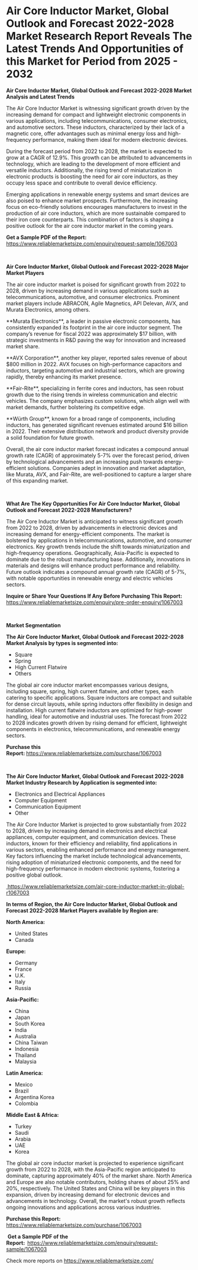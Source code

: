 <p><h1>Air Core Inductor Market, Global Outlook and Forecast 2022-2028 Market Research Report Reveals The Latest Trends And Opportunities of this Market for Period from 2025 - 2032</h1></p><p><strong>Air Core Inductor Market, Global Outlook and Forecast 2022-2028 Market Analysis and Latest Trends</strong></p>
<p><p>The Air Core Inductor Market is witnessing significant growth driven by the increasing demand for compact and lightweight electronic components in various applications, including telecommunications, consumer electronics, and automotive sectors. These inductors, characterized by their lack of a magnetic core, offer advantages such as minimal energy loss and high-frequency performance, making them ideal for modern electronic devices.</p><p>During the forecast period from 2022 to 2028, the market is expected to grow at a CAGR of 12.9%. This growth can be attributed to advancements in technology, which are leading to the development of more efficient and versatile inductors. Additionally, the rising trend of miniaturization in electronic products is boosting the need for air core inductors, as they occupy less space and contribute to overall device efficiency.</p><p>Emerging applications in renewable energy systems and smart devices are also poised to enhance market prospects. Furthermore, the increasing focus on eco-friendly solutions encourages manufacturers to invest in the production of air core inductors, which are more sustainable compared to their iron core counterparts. This combination of factors is shaping a positive outlook for the air core inductor market in the coming years.</p></p>
<p><strong>Get a Sample PDF of the Report:&nbsp;</strong> <a href="https://www.reliablemarketsize.com/enquiry/request-sample/1067003?utm_campaign=2520&utm_medium=2&utm_source=Github&utm_content=ia&utm_term=21032025&utm_id=air-core-inductor-market-global-outlook-and-forecast-2022-2028">https://www.reliablemarketsize.com/enquiry/request-sample/1067003</a></p>
<p>&nbsp;</p>
<p><strong>Air Core Inductor Market, Global Outlook and Forecast 2022-2028 Major Market Players</strong></p>
<p><p>The air core inductor market is poised for significant growth from 2022 to 2028, driven by increasing demand in various applications such as telecommunications, automotive, and consumer electronics. Prominent market players include ABRACON, Agile Magnetics, API Delevan, AVX, and Murata Electronics, among others.</p><p>**Murata Electronics**, a leader in passive electronic components, has consistently expanded its footprint in the air core inductor segment. The company’s revenue for fiscal 2022 was approximately $17 billion, with strategic investments in R&D paving the way for innovation and increased market share.</p><p>**AVX Corporation**, another key player, reported sales revenue of about $800 million in 2022. AVX focuses on high-performance capacitors and inductors, targeting automotive and industrial sectors, which are growing rapidly, thereby enhancing its market presence.</p><p>**Fair-Rite**, specializing in ferrite cores and inductors, has seen robust growth due to the rising trends in wireless communication and electric vehicles. The company emphasizes custom solutions, which align well with market demands, further bolstering its competitive edge.</p><p>**Würth Group**, known for a broad range of components, including inductors, has generated significant revenues estimated around $16 billion in 2022. Their extensive distribution network and product diversity provide a solid foundation for future growth.</p><p>Overall, the air core inductor market forecast indicates a compound annual growth rate (CAGR) of approximately 5-7% over the forecast period, driven by technological advancements and an increasing push towards energy-efficient solutions. Companies adept in innovation and market adaptation, like Murata, AVX, and Fair-Rite, are well-positioned to capture a larger share of this expanding market.</p></p>
<p>&nbsp;</p>
<p><strong>What Are The Key Opportunities For Air Core Inductor Market, Global Outlook and Forecast 2022-2028 Manufacturers?</strong></p>
<p><p>The Air Core Inductor Market is anticipated to witness significant growth from 2022 to 2028, driven by advancements in electronic devices and increasing demand for energy-efficient components. The market is bolstered by applications in telecommunications, automotive, and consumer electronics. Key growth trends include the shift towards miniaturization and high-frequency operations. Geographically, Asia-Pacific is expected to dominate due to the robust manufacturing base. Additionally, innovations in materials and designs will enhance product performance and reliability. Future outlook indicates a compound annual growth rate (CAGR) of 5-7%, with notable opportunities in renewable energy and electric vehicles sectors.</p></p>
<p><strong>Inquire or Share Your Questions If Any Before Purchasing This Report:</strong> <a href="https://www.reliablemarketsize.com/enquiry/pre-order-enquiry/1067003?utm_campaign=2520&utm_medium=2&utm_source=Github&utm_content=ia&utm_term=21032025&utm_id=air-core-inductor-market-global-outlook-and-forecast-2022-2028">https://www.reliablemarketsize.com/enquiry/pre-order-enquiry/1067003</a></p>
<p>&nbsp;</p>
<p><strong>Market Segmentation</strong></p>
<p><strong>The Air Core Inductor Market, Global Outlook and Forecast 2022-2028 Market Analysis by types is segmented into:</strong></p>
<p><ul><li>Square</li><li>Spring</li><li>High Current Flatwire</li><li>Others</li></ul></p>
<p><p>The global air core inductor market encompasses various designs, including square, spring, high current flatwire, and other types, each catering to specific applications. Square inductors are compact and suitable for dense circuit layouts, while spring inductors offer flexibility in design and installation. High current flatwire inductors are optimized for high-power handling, ideal for automotive and industrial uses. The forecast from 2022 to 2028 indicates growth driven by rising demand for efficient, lightweight components in electronics, telecommunications, and renewable energy sectors.</p></p>
<p><strong>Purchase this Report:&nbsp;</strong><a href="https://www.reliablemarketsize.com/purchase/1067003?utm_campaign=2520&utm_medium=2&utm_source=Github&utm_content=ia&utm_term=21032025&utm_id=air-core-inductor-market-global-outlook-and-forecast-2022-2028">https://www.reliablemarketsize.com/purchase/1067003</a></p>
<p>&nbsp;</p>
<p><strong>The Air Core Inductor Market, Global Outlook and Forecast 2022-2028 Market Industry Research by Application is segmented into:</strong></p>
<p><ul><li>Electronics and Electrical Appliances</li><li>Computer Equipment</li><li>Communication Equipment</li><li>Other</li></ul></p>
<p><p>The Air Core Inductor Market is projected to grow substantially from 2022 to 2028, driven by increasing demand in electronics and electrical appliances, computer equipment, and communication devices. These inductors, known for their efficiency and reliability, find applications in various sectors, enabling enhanced performance and energy management. Key factors influencing the market include technological advancements, rising adoption of miniaturized electronic components, and the need for high-frequency performance in modern electronic systems, fostering a positive global outlook.</p></p>
<p><a href="https://www.reliablemarketsize.com/air-core-inductor-market-in-global-r1067003?utm_campaign=2520&utm_medium=2&utm_source=Github&utm_content=ia&utm_term=21032025&utm_id=air-core-inductor-market-global-outlook-and-forecast-2022-2028">&nbsp;https://www.reliablemarketsize.com/air-core-inductor-market-in-global-r1067003</a></p>
<p><strong>In terms of Region, the Air Core Inductor Market, Global Outlook and Forecast 2022-2028 Market Players available by Region are:</strong></p>
<p>
    <p> <strong> North America: </strong>
        <ul>
            <li>United States</li>
            <li>Canada</li>
        </ul>
        </p> 
    <p> <strong> Europe: </strong>
        <ul>
            <li>Germany</li>
            <li>France</li>
            <li>U.K.</li>
            <li>Italy</li>
            <li>Russia</li>
        </ul>
        </p> 
    <p> <strong> Asia-Pacific: </strong>
        <ul>
            <li>China</li>
            <li>Japan</li>
            <li>South Korea</li>
            <li>India</li>
            <li>Australia</li>
            <li>China Taiwan</li>
            <li>Indonesia</li>
            <li>Thailand</li>
            <li>Malaysia</li>
        </ul>
        </p> 
    <p> <strong> Latin America: </strong>
        <ul>
            <li>Mexico</li>
            <li>Brazil</li>
            <li>Argentina Korea</li>
            <li>Colombia</li>
        </ul>
        </p> 
    <p> <strong> Middle East & Africa: </strong>
        <ul>
            <li>Turkey</li>
            <li>Saudi</li>
            <li>Arabia</li>
            <li>UAE</li>
            <li>Korea</li>
        </ul>
    </p>
    </p>
<p><p>The global air core inductor market is projected to experience significant growth from 2022 to 2028, with the Asia-Pacific region anticipated to dominate, capturing approximately 40% of the market share. North America and Europe are also notable contributors, holding shares of about 25% and 20%, respectively. The United States and China will be key players in this expansion, driven by increasing demand for electronic devices and advancements in technology. Overall, the market's robust growth reflects ongoing innovations and applications across various industries.</p></p>
<p><strong>Purchase this Report: </strong><a href="https://www.reliablemarketsize.com/purchase/1067003?utm_campaign=2520&utm_medium=2&utm_source=Github&utm_content=ia&utm_term=21032025&utm_id=air-core-inductor-market-global-outlook-and-forecast-2022-2028">https://www.reliablemarketsize.com/purchase/1067003</a></p>
<p>&nbsp;<strong>Get a Sample PDF of the Report:&nbsp;&nbsp;</strong><a href="https://www.reliablemarketsize.com/enquiry/request-sample/1067003?utm_campaign=2520&utm_medium=2&utm_source=Github&utm_content=ia&utm_term=21032025&utm_id=air-core-inductor-market-global-outlook-and-forecast-2022-2028">https://www.reliablemarketsize.com/enquiry/request-sample/1067003</a></p>
<p><strong></strong></p>
<p>Check more reports on <a href="https://www.reliablemarketsize.com/?utm_campaign=2520&utm_medium=2&utm_source=Github&utm_content=ia&utm_term=21032025&utm_id=air-core-inductor-market-global-outlook-and-forecast-2022-2028">https://www.reliablemarketsize.com/</a></p>